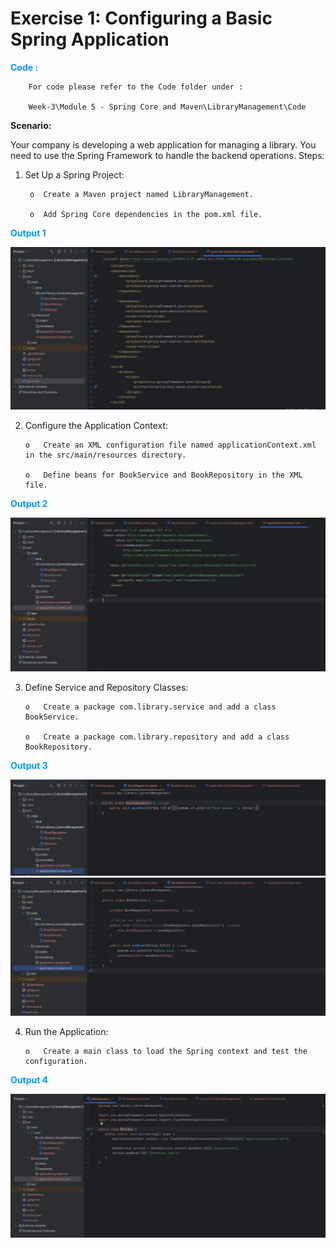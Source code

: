 # Exercise 1: Configuring a Basic Spring Application

<span style="color:#0096FF;">**Code :** </span>
        
        For code please refer to the Code folder under : 

        Week-3\Module 5 - Spring Core and Maven\LibraryManagement\Code


**Scenario:**

Your company is developing a web application for managing a library. You need to use the Spring Framework to handle the backend operations.
Steps:
1.	Set Up a Spring Project:

         o	Create a Maven project named LibraryManagement.

         o	Add Spring Core dependencies in the pom.xml file.

<span style="color:#0096FF;">**Output 1** </span>

![alt text](IMG/image.png)

2.	Configure the Application Context:

        o	Create an XML configuration file named applicationContext.xml in the src/main/resources directory.

        o	Define beans for BookService and BookRepository in the XML file.

<span style="color:#0096FF;">**Output 2** </span>

![alt text](IMG/image-1.png)

3.	Define Service and Repository Classes:

        o	Create a package com.library.service and add a class BookService.

        o	Create a package com.library.repository and add a class BookRepository.

<span style="color:#0096FF;">**Output 3** </span>

![alt text](IMG/image-2.png)
![alt text](IMG/image-3.png)

4.	Run the Application:

        o	Create a main class to load the Spring context and test the configuration.

<span style="color:#0096FF;">**Output 4** </span>

![alt text](IMG/image-4.png)

